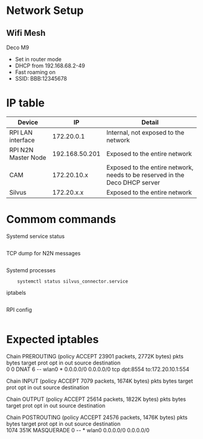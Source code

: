 # Network Setup

## Wifi Mesh
Deco M9

- Set in router mode
- DHCP from 192.168.68.2-49
- Fast roaming on 
- SSID: BBB:12345678

# IP table
| Device            | IP                 | Detail                               |
|-------------------|--------------------|--------------------------------------|
| RPI LAN interface | 172.20.0.1      | Internal, not exposed to the network |
| RPI N2N Master Node | 192.168.50.201      | Exposed to the entire network |
| CAM               | 172.20.10.x | Exposed to the entire network, needs to be reserved in the Deco DHCP server        |
| Silvus            | 172.20.x.x | Exposed to the entire network        |

# Commom commands
Systemd service status
``` sudo systemctl status <supernode, watch_bssid>
```

TCP dump for N2N messages
``` sudo tcpdump -i any port 9000
```

Systemd processes 
``` systemctl status watch_bssid.service
	systemctl status silvus_connector.service
```

iptabels
``` sudo iptables -t nat -L -n -v
```

RPI config
``` sudo raspi-config
```





# Expected iptables
Chain PREROUTING (policy ACCEPT 23901 packets, 2772K bytes)
 pkts bytes target     prot opt in     out     source               destination         
    0     0 DNAT       6    --  wlan0  *       0.0.0.0/0            0.0.0.0/0            tcp dpt:8554 to:172.20.10.1:554

Chain INPUT (policy ACCEPT 7079 packets, 1674K bytes)
 pkts bytes target     prot opt in     out     source               destination         

Chain OUTPUT (policy ACCEPT 25614 packets, 1822K bytes)
 pkts bytes target     prot opt in     out     source               destination         

Chain POSTROUTING (policy ACCEPT 24576 packets, 1476K bytes)
 pkts bytes target     prot opt in     out     source               destination         
 1074  351K MASQUERADE  0    --  *      wlan0   0.0.0.0/0            0.0.0.0/0